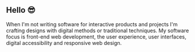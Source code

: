 ## Hello 😎

When I'm not writing software for interactive products and projects I'm crafting designs with digital methods or traditional techniques. My software focus is front-end web development, the user experience, user interfaces, digital accessibility and responsive web design.
